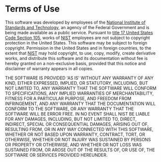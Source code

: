# Terms of Use

This software was developed by employees of the [National Institute of
Standards and Technology][NIST_], an agency of the Federal Government and
is being made available as a public service.  Pursuant to [title 17 United
States Code Section 105][USC_], works of [NIST][NIST_] employees are not
subject to copyright protection in the United States.  This software may be
subject to foreign copyright.  Permission in the United States and in
foreign countries, to the extent that [NIST][NIST_] may hold copyright, to
use, copy, modify, create derivative works, and distribute this software
and its documentation without fee is hereby granted on a non-exclusive
basis, provided that this notice and disclaimer of warranty appears in all
copies.

THE SOFTWARE IS PROVIDED 'AS IS' WITHOUT ANY WARRANTY OF ANY KIND, EITHER
EXPRESSED, IMPLIED, OR STATUTORY, INCLUDING, BUT NOT LIMITED TO, ANY
WARRANTY THAT THE SOFTWARE WILL CONFORM TO SPECIFICATIONS, ANY IMPLIED
WARRANTIES OF MERCHANTABILITY, FITNESS FOR A PARTICULAR PURPOSE, AND
FREEDOM FROM INFRINGEMENT, AND ANY WARRANTY THAT THE DOCUMENTATION WILL
CONFORM TO THE SOFTWARE, OR ANY WARRANTY THAT THE SOFTWARE WILL BE ERROR
FREE. IN NO EVENT SHALL NIST BE LIABLE FOR ANY DAMAGES, INCLUDING, BUT NOT
LIMITED TO, DIRECT, INDIRECT, SPECIAL OR CONSEQUENTIAL DAMAGES, ARISING OUT
OF, RESULTING FROM, OR IN ANY WAY CONNECTED WITH THIS SOFTWARE, WHETHER OR
NOT BASED UPON WARRANTY, CONTRACT, TORT, OR OTHERWISE, WHETHER OR NOT
INJURY WAS SUSTAINED BY PERSONS OR PROPERTY OR OTHERWISE, AND WHETHER OR
NOT LOSS WAS SUSTAINED FROM, OR AROSE OUT OF THE RESULTS OF, OR USE OF, THE
SOFTWARE OR SERVICES PROVIDED HEREUNDER.

[NIST_]: http://www.nist.gov/
[USC_]: https://www.copyright.gov/title17/92chap1.html#105
